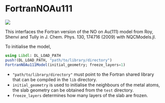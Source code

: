 # FortranNOAu111

[![][ci-img]][ci-url]

[ci-img]: https://github.com/NQCD/FortranNOAu111.jl/actions/workflows/CI.yml/badge.svg
[ci-url]: https://github.com/NQCD/FortranNOAu111.jl/actions/workflows/CI.yml

This interfaces the Fortran version of the NO on Au(111) model from Roy, Shenvi and Tully in J. Chem. Phys. 130, 174716 (2009)
with NQCModels.jl.

To initialise the model,
```julia
using Libdl: DL_LOAD_PATH
push!(DL_LOAD_PATH, "path/to/library/directory")
FortranNOAu111Model(initial_geometry; freeze_layers=1)
```
* `"path/to/library/directory"` must point to the Fortran shared library that can be compiled in the `lib` directory.
* `initial_geometry` is used to initialise the neighbours of the metal atoms, the slab geometry can be obtained from the `test` directory.
* `freeze_layers` determines how many layers of the slab are frozen.
